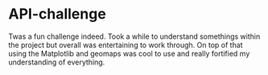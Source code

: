 # API-challenge
Twas a fun challenge indeed. Took a while to understand somethings within the project but overall was entertaining to work through. On top of that using the Matplotlib and geomaps was cool to use and really fortified my understanding of everything. 
